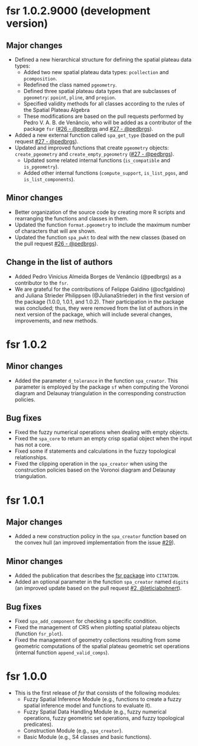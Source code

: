 # fsr 1.0.2.9000 (development version)

## Major changes

- Defined a new hierarchical structure for defining the spatial plateau data types:
  - Added two new spatial plateau data types: `pcollection` and `pcomposition`.
  - Redefined the class named `pgeometry`.
  - Defined three spatial plateau data types that are subclasses of `pgeometry`: `ppoint`, `pline`, and `pregion`.
  - Specified validity methods for all classes according to the rules of the Spatial Plateau Algebra
  - These modifications are based on the pull requests performed by Pedro V. A. B. de Venâncio, who will be added as a contributor of the package `fsr` ([#26 - @pedbrgs](https://github.com/accarniel/fsr/pull/26) and [#27 - @pedbrgs](https://github.com/accarniel/fsr/pull/27)).
- Added a new external function called `spa_get_type` (based on the pull request [#27 - @pedbrgs](https://github.com/accarniel/fsr/pull/27)).
- Updated and improved functions that create `pgeometry` objects: `create_pgeometry` and `create_empty_pgeometry` ([#27 - @pedbrgs](https://github.com/accarniel/fsr/pull/27)).
  - Updated some related internal functions (`is_compatible` and `is_pgeometry`). 
  - Added other internal functions (`compute_support`, `is_list_pgos`, and `is_list_components`).

## Minor changes

- Better organization of the source code by creating more R scripts and rearranging the functions and classes in them.
- Updated the function `format.pgeometry` to include the maximum number of characters that will are shown.
- Updated the function `spa_pwkt` to deal with the new classes (based on the pull request [#26 - @pedbrgs](https://github.com/accarniel/fsr/pull/26)).

## Change in the list of authors

- Added Pedro Vinícius Almeida Borges de Venâncio (@pedbrgs) as a contributor to the `fsr`.
- We are grateful for the contributions of Felippe Galdino (@ocfgaldino) and Juliana Strieder Philippsen (@JulianaStrieder) in the first version of the package (1.0.0, 1.0.1, and 1.0.2). Their participation in the package was concluded; thus, they were removed from the list of authors in the next version of the package, which will include several changes, improvements, and new methods.

# fsr 1.0.2

## Minor changes

- Added the parameter `d_tolerance` in the function `spa_creator`. This parameter is employed by the package `sf` when computing the Voronoi diagram and Delaunay triangulation in the corresponding construction policies.

## Bug fixes

- Fixed the fuzzy numerical operations when dealing with empty objects.
- Fixed the `spa_core` to return an empty crisp spatial object when the input has not a core.
- Fixed some if statements and calculations in the fuzzy topological relationships.
- Fixed the clipping operation in the `spa_creator` when using the construction policies based on the Voronoi diagram and Delaunay triangulation.

# fsr 1.0.1

## Major changes

- Added a new construction policy in the `spa_creator` function based on the convex hull (an improved implementation from the issue [#29](https://github.com/accarniel/fsr/issues/29)).

## Minor changes

- Added the publication that describes the [fsr package](https://dl.acm.org/doi/abs/10.1145/3474717.3484255) into `CITATION`.
- Added an optional parameter in the function `spa_creator` named `digits` (an improved update based on the pull request [#2, @leticiabohnert](https://github.com/accarniel/fsr/pull/28)).

## Bug fixes

- Fixed `spa_add_component` for checking a specific condition.
- Fixed the management of CRS when plotting spatial plateau objects (function `fsr_plot`).
- Fixed the management of geometry collections resulting from some geometric computations of the spatial plateau geometric set operations (internal function `append_valid_comps`).
  
# fsr 1.0.0

- This is the first release of _fsr_ that consists of the following modules:
  - Fuzzy Spatial Inference Module (e.g., functions to create a fuzzy spatial inference model and functions to evaluate it).
  - Fuzzy Spatial Data Handling Module (e.g., fuzzy numerical operations, fuzzy geometric set operations, and fuzzy topological predicates).
  - Construction Module (e.g., `spa_creator`).
  - Basic Module (e.g., S4 classes and basic functions).